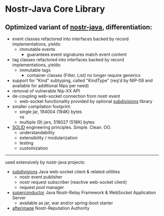 # Nostr-Java Core Library
## Optimized variant of [nostr-java](https://github.com/tcheeric/nostr-java/tree/develop), differentiation:

- event classes refactored into interfaces backed by record implementations, yields:  
  - immutable events 
    - guarantees event signatures match event content  
- tag classes refactored into interfaces backed by record implementations, yields:
  - immutable tags
    - container classes (Filter, List) no longer require generics
- support for "Kind" subtyping, called "KindType" (req'd by NIP-08 and available for additional Nips per need)
- removal of vulnerable Nip-XX API
- de-coupling web-socket connection from nostr event
  - web-socket functionality provided by optional [subdivisions](/README.md?plain=1#L27) library
- smaller compilation footprint:
  - single jar, 194004 (194K) bytes  
  vs
  - multiple (9) jars, 518027 (518K) bytes
- [SOLID](https://www.digitalocean.com/community/conceptual-articles/s-o-l-i-d-the-first-five-principles-of-object-oriented-design) engineering principles.  Simple.  Clean.  OO.
    - understandability
    - extensibility / modularization
    - testing
    - customization

----

used extensively by nostr-java projects:
- [subdivisions](https://github.com/avlo/subdivisions) Java web-socket client & related utilities
  - nostr event publisher
  - nostr request subscriber (reactive web-socket client)
  - request pool manager
- [superconductor](https://github.com/avlo/superconductor) Java Nostr-Relay Framework & WebSocket Application Server
  - available as jar, war and/or spring-boot starter 
- [afterimage](https://github.com/avlo/afterimage) Nostr-Reputation Authority
